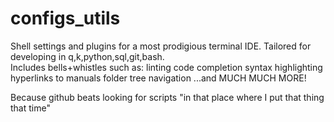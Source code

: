 # configs_utils
Shell settings and plugins for a most prodigious terminal IDE.
Tailored for developing in q,k,python,sql,git,bash.  
Includes bells+whistles such as: 
  linting
  code completion
  syntax highlighting
  hyperlinks to manuals
  folder tree navigation
  ...and MUCH MUCH MORE!  

Because github beats looking for scripts "in that place where I put that thing that time"
